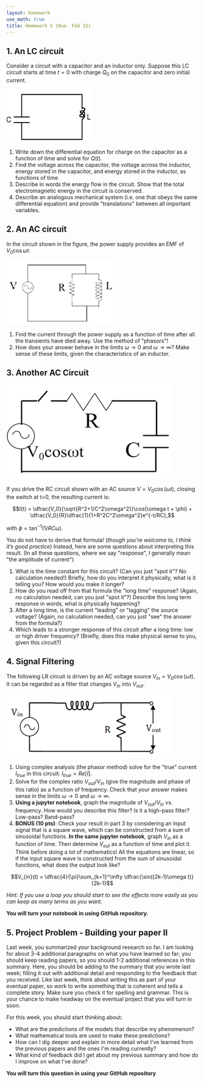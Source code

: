 ```yaml
---
layout: homework
use_math: true
title: Homework 5 (Due. Feb 15)
---
```


## 1. An LC circuit

Consider a circuit with a capacitor and an inductor only. Suppose this LC circuit starts at time $t=0$ with charge $Q_0$ on the capacitor and zero initial current.

![LC][LC]

[LC]: ./images/hw5/LC.png

1. Write down the differential equation for charge on the capacitor as a function of time and solve for $Q(t)$.
2. Find the voltage across the capacitor, the voltage across the inductor, energy stored in the capacitor, and energy stored in the inductor, as functions of time.
3. Describe in words the energy flow in the circuit. Show that the total electromagnetic energy in the circuit is conserved.
4.  Describe an analogous mechanical system (i.e. one that obeys the same differential equation) and provide "translations" between all important variables.

## 2. An AC circuit

In the circuit shown in the figure, the power supply provides an EMF of $V_0 \cos \omega t$.

![AC1][AC1]

[AC1]: ./images/hw5/AC1.png

1. Find the current through the power supply as a function of time after all the transients have died away. Use the method of "phasors"!
2. How does your answer behave in the limits $\omega \rightarrow 0$ and $\omega \rightarrow \infty$? Make sense of these limits, given the characteristics of an inductor.

## 3. Another AC Circuit


![AC2][AC2]

[AC2]: ./images/hw5/AC2.png

If you drive the RC circuit shown with an AC source $V = V_0 \cos(\omega t)$, closing the switch at t=0, the resulting current is:

$$I(t) = \dfrac{V_0}{\sqrt{R^2+1/C^2\omega^2}}\cos(\omega t + \phi) + \dfrac{V_0}{R}\dfrac{1}{1+R^2C^2\omega^2}e^{-t/RC},$$

with $\phi = \tan^{-1}(1/RC\omega).$

You do not have to derive that formula! (*though you’re welcome to, I think it’s good practice*) Instead, here are some questions about interpreting this result. (In all these questions, where we say "response", I generally mean "the amplitude of current")

1. What is the time constant for this circuit? (Can you just "spot it"? No calculation needed!)  Briefly, how do you interpret it physically, what is it telling you? How would you make it longer?
2. How do you read off from that formula the "long time" response? (Again, no calculation needed, can you just "spot it"?) Describe this long term response in words, what is physically happening?
3. After a long time, is the current "leading" or "lagging" the source voltage? (Again, no calculation needed, can you just "see" the answer from the formula?)
4. Which leads to a stronger response of this circuit after a long time: low or high driver frequency? (Briefly, does this make physical sense to you, given this circuit?)

## 4. Signal Filtering

The following LR circuit is driven by an AC voltage source $V_{in} = V_0 \cos(\omega t)$. It can be regarded as a filter that changes $V_{in}$ into $V_{out}$.

![filter][filter]

[filter]: ./images/hw5/filter.png

1. Using complex analysis (the phasor method) solve for the "true" current $I_{true}$ in this circuit: $I_{true} = Re[I]$.
2. Solve for the complex ratio $V_{out} / V_{in}$ (give the magnitude and phase of this ratio) as a function of frequency. Check that your answer makes sense in the limits $\omega \rightarrow 0$ and $\omega \rightarrow \infty$.
3.  **Using a jupyter notebook**, graph the magnitude of $V_{out} / V_{in}$ vs. frequency. How would you describe this filter? Is it a high-pass filter? Low-pass? Band-pass?
4. **BONUS (10 pts)**: Check your result in part 3 by considering an input signal that is a square wave, which can be constructed from a sum of sinusoidal functions. **In the same jupyter notebook**, graph $V_{in}$ as a function of time. Then determine $V_{out}$ as a function of time and plot it. Think before doing a lot of mathematics! All the equations are linear, so if the input square wave is constructed from the sum of sinusoidal functions, what does the output look like?

$$V_{in}(t) = \dfrac{4}{\pi}\sum_{k=1}^\infty \dfrac{\sin((2k-1)\omega t)}{2k-1}$$

*Hint: If you use a loop you should start to see the effects more easily as you can keep as many terms as you want.*

**You will turn your notebook in using GitHub repository.**

## 5. Project Problem - Building your paper II

Last week, you summarized your background research so far. I am looking for about 3-4 additional paragraphs on what you have learned so far; you should keep reading papers, so you should 1-2 additional references in this summary. Here, you should be adding to the summary that you wrote last week; filling it out with additional detail and responding to the feedback that you received. Like last week, think about writing this as part of your eventual paper, so work to write something that is coherent and tells a complete story. Make sure you check it for spelling and grammar. This is your chance to make headway on the eventual project that you will turn in soon.

For this week, you should start thinking about:
* What are the predictions of the models that describe my phenomenon?
* What mathematical tools are used to make these predictions?
* How can I dig deeper and explain in more detail what I've learned from the previous papers and the ones I'm reading currently?
* What kind of feedback did I get about my previous summary and how do I improve on what I've done?

**You will turn this question in using your GitHub repository**
